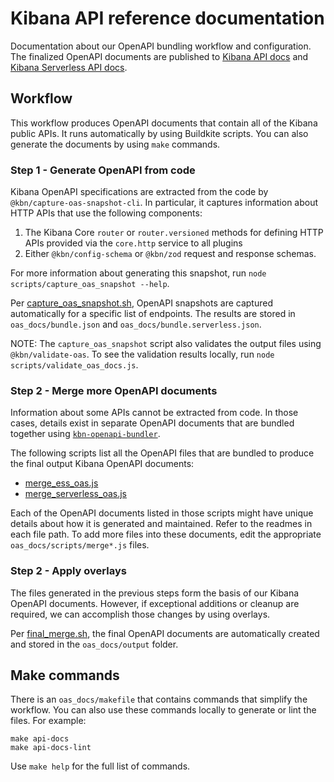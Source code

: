 # Kibana API reference documentation

Documentation about our OpenAPI bundling workflow and configuration.
The finalized OpenAPI documents are published to [Kibana API docs](https://www.elastic.co/docs/api/doc/kibana) and [Kibana Serverless API docs](https://www.elastic.co/docs/api/doc/serverless).

## Workflow

This workflow produces OpenAPI documents that contain all of the Kibana public APIs.
It runs automatically by using Buildkite scripts.
You can also generate the documents by using `make` commands.

### Step 1 - Generate OpenAPI from code

Kibana OpenAPI specifications are extracted from the code by `@kbn/capture-oas-snapshot-cli`.
In particular, it captures information about HTTP APIs that use the following components:

1. The Kibana Core `router` or `router.versioned` methods for defining HTTP APIs provided via the `core.http` service to all plugins
1. Either `@kbn/config-schema` or `@kbn/zod` request and response schemas.

For more information about generating this snapshot, run `node scripts/capture_oas_snapshot --help`.

Per [capture_oas_snapshot.sh](https://github.com/elastic/kibana/blob/main/.buildkite/scripts/steps/checks/capture_oas_snapshot.sh), OpenAPI snapshots are captured automatically for a specific list of endpoints.
The results are stored in `oas_docs/bundle.json` and `oas_docs/bundle.serverless.json`.

NOTE: The `capture_oas_snapshot` script also validates the output files using `@kbn/validate-oas`.
To see the validation results locally, run `node scripts/validate_oas_docs.js`.

### Step 2 - Merge more OpenAPI documents

Information about some APIs cannot be extracted from code.
In those cases, details exist in separate OpenAPI documents that are bundled together using [`kbn-openapi-bundler`](../src/platform/packages/shared/kbn-openapi-bundler/README.md).

The following scripts list all the OpenAPI files that are bundled to produce the final output Kibana OpenAPI documents:

- [merge_ess_oas.js](https://github.com/elastic/kibana/blob/main/oas_docs/scripts/merge_ess_oas.js)
- [merge_serverless_oas.js](https://github.com/elastic/kibana/blob/main/oas_docs/scripts/merge_serverless_oas.js)

Each of the OpenAPI documents listed in those scripts might have unique details about how it is generated and maintained.
Refer to the readmes in each file path.
To add more files into these documents, edit the appropriate `oas_docs/scripts/merge*.js` files.

### Step 2 - Apply overlays

The files generated in the previous steps form the basis of our Kibana OpenAPI documents.
However, if exceptional additions or cleanup are required, we can accomplish those changes by using overlays.

Per [final_merge.sh](https://github.com/elastic/kibana/blob/main/.buildkite/scripts/steps/openapi_bundling/final_merge.sh), the final OpenAPI documents are automatically created and stored in the `oas_docs/output` folder.

## Make commands

There is an `oas_docs/makefile` that contains commands that simplify the workflow.
You can also use these commands locally to generate or lint the files.
For example:

```
make api-docs
make api-docs-lint
```

Use `make help` for the full list of commands.

